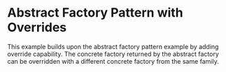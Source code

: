 Abstract Factory Pattern with Overrides
=======================================

This example builds upon the abstract factory pattern example by
adding override capability. The concrete factory returned by the
abstract factory can be overridden with a different concrete factory
from the same family.
